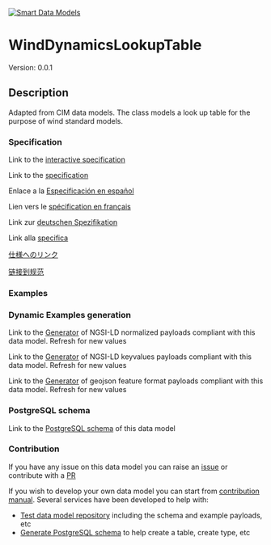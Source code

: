 [![Smart Data Models](https://smartdatamodels.org/wp-content/uploads/2022/01/SmartDataModels_logo.png "Logo")](https://smartdatamodels.org)
# WindDynamicsLookupTable
Version: 0.0.1

## Description 

Adapted from CIM data models. The class models a look up table for the purpose of wind standard models.
### Specification

Link to the [interactive specification](https://swagger.lab.fiware.org/?url=https://smart-data-models.github.io/dataModel.EnergyCIM/WindDynamicsLookupTable/swagger.yaml)

Link to the [specification](https://github.com/smart-data-models/dataModel.EnergyCIM/blob/master/WindDynamicsLookupTable/doc/spec.md)

Enlace a la [Especificación en español](https://github.com/smart-data-models/dataModel.EnergyCIM/blob/master/WindDynamicsLookupTable/doc/spec_ES.md)

Lien vers le [spécification en français](https://github.com/smart-data-models/dataModel.EnergyCIM/blob/master/WindDynamicsLookupTable/doc/spec_FR.md)

Link zur [deutschen Spezifikation](https://github.com/smart-data-models/dataModel.EnergyCIM/blob/master/WindDynamicsLookupTable/doc/spec_DE.md)

Link alla [specifica](https://github.com/smart-data-models/dataModel.EnergyCIM/blob/master/WindDynamicsLookupTable/doc/spec_IT.md)

[仕様へのリンク](https://github.com/smart-data-models/dataModel.EnergyCIM/blob/master/WindDynamicsLookupTable/doc/spec_JA.md)

[链接到规范](https://github.com/smart-data-models/dataModel.EnergyCIM/blob/master/WindDynamicsLookupTable/doc/spec_ZH.md)
### Examples
### Dynamic Examples generation

Link to the [Generator](https://smartdatamodels.org/extra/ngsi-ld_generator.php?schemaUrl=https://raw.githubusercontent.com/smart-data-models/dataModel.EnergyCIM/master/WindDynamicsLookupTable/schema.json&email=info@smartdatamodels.org) of NGSI-LD normalized payloads compliant with this data model. Refresh for new values

Link to the [Generator](https://smartdatamodels.org/extra/ngsi-ld_generator_keyvalues.php?schemaUrl=https://raw.githubusercontent.com/smart-data-models/dataModel.EnergyCIM/master/WindDynamicsLookupTable/schema.json&email=info@smartdatamodels.org) of NGSI-LD keyvalues payloads compliant with this data model. Refresh for new values

Link to the [Generator](https://smartdatamodels.org/extra/geojson_features_generator.php?schemaUrl=https://raw.githubusercontent.com/smart-data-models/dataModel.EnergyCIM/master/WindDynamicsLookupTable/schema.json&email=info@smartdatamodels.org) of geojson feature format payloads compliant with this data model. Refresh for new values
### PostgreSQL schema

Link to the [PostgreSQL schema](https://github.com/smart-data-models/dataModel.EnergyCIM/blob/master/WindDynamicsLookupTable/schema.sql) of this data model
### Contribution

 If you have any issue on this data model you can raise an [issue](https://github.com/smart-data-models/dataModel.EnergyCIM/issues)  or contribute with a [PR](https://github.com/smart-data-models/dataModel.EnergyCIM/pulls)

 If you wish to develop your own data model you can start from [contribution manual](https://bit.ly/contribution_manual). Several services have been developed to help with: 
 - [Test data model repository](https://smartdatamodels.org/index.php/data-models-contribution-api/) including the schema and example payloads, etc
 - [Generate PostgreSQL schema](https://smartdatamodels.org/index.php/sql-service/) to help create a table, create type, etc